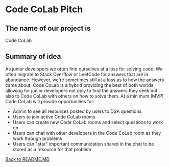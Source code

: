 # Code CoLab Pitch

## The name of our project is

Code CoLab

## Summary of idea

As junior developers we often find ourselves at a loss for solving code. We often migrate to Stack Overflow or LeetCode for answers that are in abundance. However, we're sometimes still at a loss as to how the answers came about. Code CoLab is a hybrid providing the best of both worlds allowing for junior developers not only to find the answers they seek but also to Code CoLab with others on how to solve them. At a minimum (MVP) Code CoLab will provide opportunities for:

- Admin to see all resources posted by users to DSA questions
- Users to join active Code CoLab rooms
- Users can create new Code CoLab rooms and select questions to work on
- Users can chat with other developers in the Code CoLab room as they work through problems
- Users can "star" important communication shared in the chat to be stored as a resource for that problem

[Back to README.MD](../README.MD)
